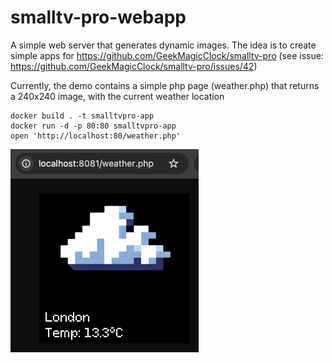 # smalltv-pro-webapp
A simple web server that generates dynamic images. The idea is to create simple apps for https://github.com/GeekMagicClock/smalltv-pro (see issue: https://github.com/GeekMagicClock/smalltv-pro/issues/42)

Currently, the demo contains a simple php page (weather.php) that returns a 240x240 image, with the current weather location

```
docker build . -t smalltvpro-app
docker run -d -p 80:80 smalltvpro-app
open 'http://localhost:80/weather.php'
```

![Alt text](weather.png "Weather demo")
